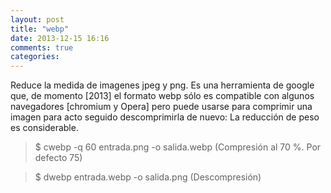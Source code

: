 ```yaml
---
layout: post
title: "webp"
date: 2013-12-15 16:16
comments: true
categories: 
---
```

Reduce la medida de imagenes jpeg y png. Es una herramienta de google que, de momento [2013] el formato webp sólo es compatible con algunos navegadores [chromium y Opera] pero puede usarse para comprimir una imagen para acto seguido descomprimirla de nuevo: La reducción de peso es considerable.

>$ cwebp -q 60 entrada.png -o salida.webp (Compresión al 70 %. Por defecto 75)

>$ dwebp entrada.webp -o salida.png (Descompresión)


